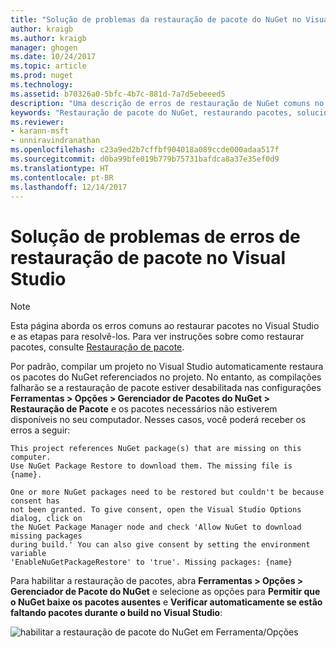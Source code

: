 ```yaml
---
title: "Solução de problemas da restauração de pacote do NuGet no Visual Studio | Microsoft Docs"
author: kraigb
ms.author: kraigb
manager: ghogen
ms.date: 10/24/2017
ms.topic: article
ms.prod: nuget
ms.technology: 
ms.assetid: b70326a0-5bfc-4b7c-881d-7a7d5ebeeed5
description: "Uma descrição de erros de restauração de NuGet comuns no Visual Studio e como solucioná-los."
keywords: "Restauração de pacote do NuGet, restaurando pacotes, solucionando problemas, solução de problemas"
ms.reviewer:
- karann-msft
- unniravindranathan
ms.openlocfilehash: c23a9ed2b7cffbf904018a089ccde000adaa517f
ms.sourcegitcommit: d0ba99bfe019b779b75731bafdca8a37e35ef0d9
ms.translationtype: HT
ms.contentlocale: pt-BR
ms.lasthandoff: 12/14/2017
---
```

# <a name="troubleshooting-package-restore-errors-in-visual-studio"></a>Solução de problemas de erros de restauração de pacote no Visual Studio

> [!Note]
> Esta página aborda os erros comuns ao restaurar pacotes no Visual Studio e as etapas para resolvê-los. Para ver instruções sobre como restaurar pacotes, consulte [Restauração de pacote](../Consume-Packages/Package-Restore.md#enabling-and-disabling-package-restore).

Por padrão, compilar um projeto no Visual Studio automaticamente restaura os pacotes do NuGet referenciados no projeto. No entanto, as compilações falharão se a restauração de pacote estiver desabilitada nas configurações **Ferramentas > Opções > Gerenciador de Pacotes do NuGet > Restauração de Pacote** e os pacotes necessários não estiverem disponíveis no seu computador. Nesses casos, você poderá receber os erros a seguir:

```
This project references NuGet package(s) that are missing on this computer.
Use NuGet Package Restore to download them. The missing file is {name}.
```

```
One or more NuGet packages need to be restored but couldn't be because consent has
not been granted. To give consent, open the Visual Studio Options dialog, click on
the NuGet Package Manager node and check 'Allow NuGet to download missing packages
during build.' You can also give consent by setting the environment variable
'EnableNuGetPackageRestore' to 'true'. Missing packages: {name} 
```

Para habilitar a restauração de pacotes, abra **Ferramentas > Opções > Gerenciador de Pacote do NuGet** e selecione as opções para **Permitir que o NuGet baixe os pacotes ausentes** e **Verificar automaticamente se estão faltando pacotes durante o build no Visual Studio**:

![habilitar a restauração de pacote do NuGet em Ferramenta/Opções](../Consume-Packages/media/restore-01-autorestoreoptions.png)

